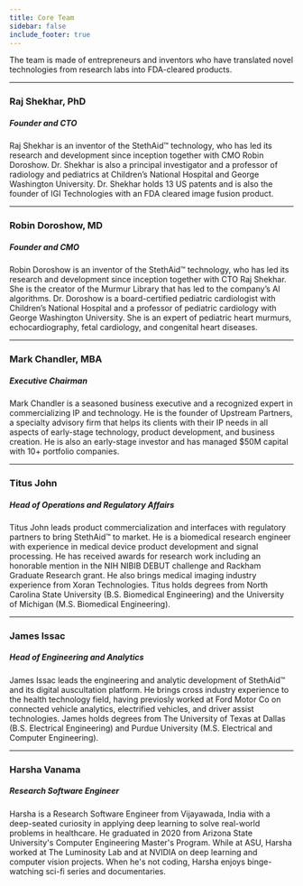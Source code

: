 ```yaml
---
title: Core Team
sidebar: false
include_footer: true
---
```



The team is made of entrepreneurs and inventors who have translated novel technologies from research labs into FDA-cleared products.

---

### Raj Shekhar, PhD
##### Founder and CTO
Raj Shekhar is an inventor of the StethAid™ technology, who has led its research and development since inception together with CMO Robin Doroshow. Dr. Shekhar is also a principal investigator and a professor of radiology and pediatrics at Children’s National Hospital and George Washington University. Dr. Shekhar holds 13 US patents and is also the founder of IGI Technologies with an FDA cleared image fusion product.

---

### Robin Doroshow, MD
##### Founder and CMO
Robin Doroshow is an inventor of the StethAid™ technology, who has led its research and development since inception together with CTO Raj Shekhar. She is the creator of the Murmur Library that has led to the company’s AI algorithms. Dr. Doroshow is a board-certified pediatric cardiologist with Children’s National Hospital and a professor of pediatric cardiology with George Washington University. She is an expert of pediatric heart murmurs, echocardiography, fetal cardiology, and congenital heart diseases.

---

### Mark Chandler, MBA
##### Executive Chairman
Mark Chandler is a seasoned business executive and a recognized expert in commercializing IP and technology. He is the founder of Upstream Partners, a specialty advisory firm that helps its clients with their IP needs in all aspects of early-stage technology, product development, and business creation. He is also an early-stage investor and has managed $50M capital with 10+ portfolio companies.

---

### Titus John
##### Head of Operations and Regulatory Affairs
Titus John leads product commercialization and interfaces with regulatory partners to bring StethAid™ to market. He is a biomedical research engineer with experience in medical device product development and signal processing. He has received awards for research work including an honorable mention in the NIH NIBIB DEBUT challenge and Rackham Graduate Research grant. He also brings medical imaging industry experience from Xoran Technologies. Titus holds degrees from North Carolina State University (B.S. Biomedical Engineering) and the University of Michigan (M.S. Biomedical Engineering).

---

### James Issac
##### Head of Engineering and Analytics
James Issac leads the engineering and analytic development of StethAid™ and its digital auscultation platform. He brings cross industry experience to the health technology field, having previosly worked at Ford Motor Co on connected vehicle analytics, electrified vehicles, and driver assist technologies. James holds degrees from The University of Texas at Dallas (B.S. Electrical Engineering) and Purdue University (M.S. Electrical and Computer Engineering).

---
<!-- <img  align="left" src="/images/profiles/Harsha-Vanama019.jpg" style="margin:200px;width:200px; height:200px"> -->

### Harsha Vanama
##### Research Software Engineer
Harsha is a Research Software Engineer from Vijayawada, India with a deep-seated curiosity in applying deep learning to solve real-world problems in healthcare. He graduated in 2020 from Arizona State University's Computer Engineering Master's Program. While at ASU, Harsha worked at The Luminosity Lab and at NVIDIA on deep learning and computer vision projects. When he's not coding, Harsha enjoys binge-watching sci-fi series and documentaries.
